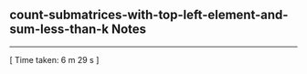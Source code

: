 <h2>count-submatrices-with-top-left-element-and-sum-less-than-k Notes</h2><hr>[ Time taken: 6 m 29 s ]